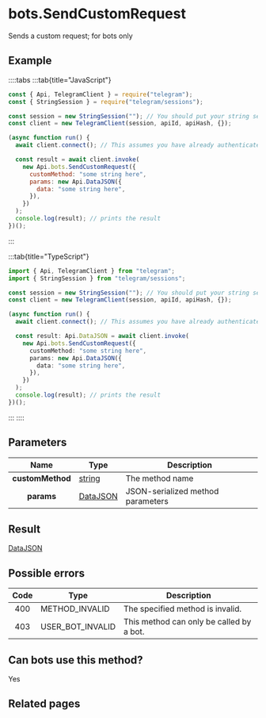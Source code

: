 # bots.SendCustomRequest

Sends a custom request; for bots only

## Example

::::tabs
:::tab{title="JavaScript"}

```js
const { Api, TelegramClient } = require("telegram");
const { StringSession } = require("telegram/sessions");

const session = new StringSession(""); // You should put your string session here
const client = new TelegramClient(session, apiId, apiHash, {});

(async function run() {
  await client.connect(); // This assumes you have already authenticated with .start()

  const result = await client.invoke(
    new Api.bots.SendCustomRequest({
      customMethod: "some string here",
      params: new Api.DataJSON({
        data: "some string here",
      }),
    })
  );
  console.log(result); // prints the result
})();
```

:::

:::tab{title="TypeScript"}

```ts
import { Api, TelegramClient } from "telegram";
import { StringSession } from "telegram/sessions";

const session = new StringSession(""); // You should put your string session here
const client = new TelegramClient(session, apiId, apiHash, {});

(async function run() {
  await client.connect(); // This assumes you have already authenticated with .start()

  const result: Api.DataJSON = await client.invoke(
    new Api.bots.SendCustomRequest({
      customMethod: "some string here",
      params: new Api.DataJSON({
        data: "some string here",
      }),
    })
  );
  console.log(result); // prints the result
})();
```

:::
::::

## Parameters

|       Name       | Type                                                | Description                       |
| :--------------: | --------------------------------------------------- | --------------------------------- |
| **customMethod** | [string](https://core.telegram.org/type/string)     | The method name                   |
|    **params**    | [DataJSON](https://core.telegram.org/type/DataJSON) | JSON-serialized method parameters |

## Result

[DataJSON](https://core.telegram.org/type/DataJSON)

## Possible errors

| Code | Type             | Description                              |
| :--: | ---------------- | ---------------------------------------- |
| 400  | METHOD_INVALID   | The specified method is invalid.         |
| 403  | USER_BOT_INVALID | This method can only be called by a bot. |

## Can bots use this method?

Yes

## Related pages
